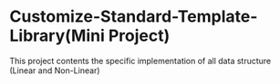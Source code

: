 # Customize-Standard-Template-Library(Mini Project)
This project contents the specific implementation  of all data structure (Linear and Non-Linear)
